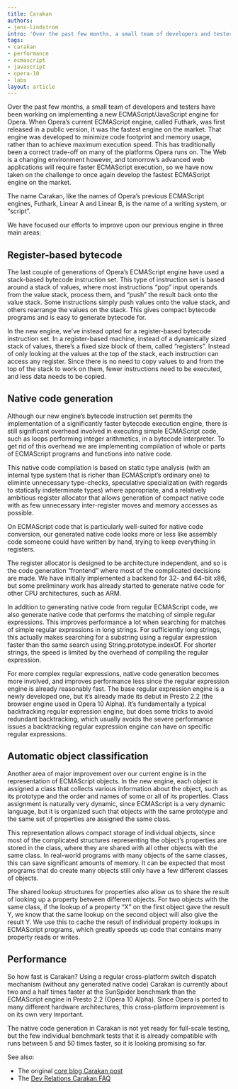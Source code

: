 ```yaml
---
title: Carakan
authors:
- jens-lindstrom
intro: 'Over the past few months, a small team of developers and testers have been working on implementing a new ECMAScript/JavaScript engine for Opera. When Opera’s current ECMAScript engine, called Futhark, was first released in a public version, it was the fastest engine on the market. That engine was developed to minimize code footprint and memory usage, rather than to achieve maximum execution speed. This has traditionally been a correct trade-off on many of the platforms Opera runs on. The Web is a changing environment however, and tomorrow’s advanced web applications will require faster ECMAScript execution, so we have now taken on the challenge to once again develop the fastest ECMAScript engine on the market.'
tags:
- carakan
- performance
- ecmascript
- javascript
- opera-10
- labs
layout: article
---
```


Over the past few months, a small team of developers and testers have been working on implementing a new ECMAScript/JavaScript engine for Opera. When Opera’s current ECMAScript engine, called Futhark, was first released in a public version, it was the fastest engine on the market. That engine was developed to minimize code footprint and memory usage, rather than to achieve maximum execution speed. This has traditionally been a correct trade-off on many of the platforms Opera runs on. The Web is a changing environment however, and tomorrow’s advanced web applications will require faster ECMAScript execution, so we have now taken on the challenge to once again develop the fastest ECMAScript engine on the market.

The name Carakan, like the names of Opera’s previous ECMAScript engines, Futhark, Linear A and Linear B, is the name of a writing system, or “script”.

We have focused our efforts to improve upon our previous engine in three main areas:

## Register-based bytecode

The last couple of generations of Opera’s ECMAScript engine have used a stack-based bytecode instruction set. This type of instruction set is based around a stack of values, where most instructions “pop” input operands from the value stack, process them, and “push” the result back onto the value stack. Some instructions simply push values onto the value stack, and others rearrange the values on the stack. This gives compact bytecode programs and is easy to generate bytecode for.

In the new engine, we’ve instead opted for a register-based bytecode instruction set. In a register-based machine, instead of a dynamically sized stack of values, there’s a fixed size block of them, called “registers”. Instead of only looking at the values at the top of the stack, each instruction can access any register. Since there is no need to copy values to and from the top of the stack to work on them, fewer instructions need to be executed, and less data needs to be copied.

## Native code generation

Although our new engine’s bytecode instruction set permits the implementation of a significantly faster bytecode execution engine, there is still significant overhead involved in executing simple ECMAScript code, such as loops performing integer arithmetics, in a bytecode interpreter. To get rid of this overhead we are implementing compilation of whole or parts of ECMAScript programs and functions into native code.

This native code compilation is based on static type analysis (with an internal type system that is richer than ECMAScript’s ordinary one) to eliminte unnecessary type-checks, speculative specialization (with regards to statically indeterminate types) where appropriate, and a relatively ambitious register allocator that allows generation of compact native code with as few unnecessary inter-register moves and memory accesses as possible.

On ECMAScript code that is particularly well-suited for native code conversion, our generated native code looks more or less like assembly code someone could have written by hand, trying to keep everything in registers.

The register allocator is designed to be architecture independent, and so is the code generation “frontend” where most of the complicated decisions are made. We have initially implemented a backend for 32- and 64-bit x86, but some preliminary work has already started to generate native code for other CPU architectures, such as ARM.

In addition to generating native code from regular ECMAScript code, we also generate native code that performs the matching of simple regular expressions. This improves performance a lot when searching for matches of simple regular expressions in long strings. For sufficiently long strings, this actually makes searching for a substring using a regular expression faster than the same search using String.prototype.indexOf. For shorter strings, the speed is limited by the overhead of compiling the regular expression.

For more complex regular expressions, native code generation becomes more involved, and improves performance less since the regular expression engine is already reasonably fast. The base regular expression engine is a newly developed one, but it’s already made its debut in Presto 2.2 (the browser engine used in Opera 10 Alpha). It’s fundamentally a typical backtracking regular expression engine, but does some tricks to avoid redundant backtracking, which usually avoids the severe performance issues a backtracking regular expression engine can have on specific regular expressions.

## Automatic object classification

Another area of major improvement over our current engine is in the representation of ECMAScript objects. In the new engine, each object is assigned a class that collects various information about the object, such as its prototype and the order and names of some or all of its properties. Class assignment is naturally very dynamic, since ECMAScript is a very dynamic language, but it is organized such that objects with the same prototype and the same set of properties are assigned the same class.

This representation allows compact storage of individual objects, since most of the complicated structures representing the object’s properties are stored in the class, where they are shared with all other objects with the same class. In real-world programs with many objects of the same classes, this can save significant amounts of memory. It can be expected that most programs that do create many objects still only have a few different classes of objects.

The shared lookup structures for properties also allow us to share the result of looking up a property between different objects. For two objects with the same class, if the lookup of a property “X” on the first object gave the result Y, we know that the same lookup on the second object will also give the result Y. We use this to cache the result of individual property lookups in ECMAScript programs, which greatly speeds up code that contains many property reads or writes.

## Performance

So how fast is Carakan? Using a regular cross-platform switch dispatch mechanism (without any generated native code) Carakan is currently about two and a half times faster at the SunSpider benchmark than the ECMAScript engine in Presto 2.2 (Opera 10 Alpha). Since Opera is ported to many different hardware architectures, this cross-platform improvement is on its own very important.

The native code generation in Carakan is not yet ready for full-scale testing, but the few individual benchmark tests that it is already compatible with runs between 5 and 50 times faster, so it is looking promising so far.

See also:

- The original [core blog Carakan post][1]
- The [Dev Relations Carakan FAQ][2]

[1]: http://my.opera.com/core/blog/2009/02/04/carakan
[2]: /blog/carakan-faq